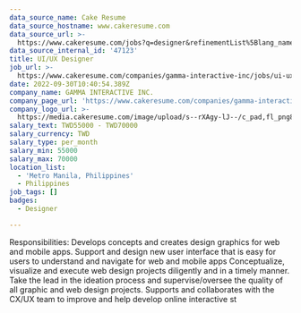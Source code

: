 ```yaml
---
data_source_name: Cake Resume
data_source_hostname: www.cakeresume.com
data_source_url: >-
  https://www.cakeresume.com/jobs?q=designer&refinementList%5Blang_name%5D%5B0%5D=English&refinementList%5Bsalary_type%5D=per_year
data_source_internal_id: '47123'
title: UI/UX Designer
job_url: >-
  https://www.cakeresume.com/companies/gamma-interactive-inc/jobs/ui-ux-designer-1742f7
date: 2022-09-30T10:40:54.389Z
company_name: GAMMA INTERACTIVE INC.
company_page_url: 'https://www.cakeresume.com/companies/gamma-interactive-inc'
company_logo_url: >-
  https://media.cakeresume.com/image/upload/s--rXAgy-lJ--/c_pad,fl_png8,h_200,w_200/v1660641370/ctl3fsfrjcqe0dqkh87x.png
salary_text: TWD55000 - TWD70000
salary_currency: TWD
salary_type: per_month
salary_min: 55000
salary_max: 70000
location_list:
  - 'Metro Manila, Philippines'
  - Philippines
job_tags: []
badges:
  - Designer

---
```


Responsibilities: Develops concepts and creates design graphics for web and mobile apps. Support and design new user interface that is easy for users to understand and navigate for web and mobile apps Conceptualize, visualize and execute web design projects diligently and in a timely manner. Take the lead in the ideation process and supervise/oversee the quality of all graphic and web design projects. Supports and collaborates with the CX/UX team to improve and help develop online interactive st